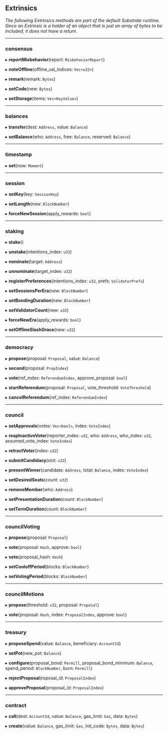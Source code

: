 ## Extrinsics

_The following Extrinsics methods are part of the default Substrate runtime. Since an Extrinsic is a holder of an object that is just an array of bytes to be included, it does not have a return._
___
### consensus

▸ **reportMisbehavior**(report: `MisbehaviorReport`)

▸ **noteOffline**(offline_val_indices: `Vec<u32>`)

▸ **remark**(remark: `Bytes`)

▸ **setCode**(new: `Bytes`)

▸ **setStorage**(items: `Vec<KeyValue>`)

___
### balances

▸ **transfer**(dest: `Address`, value: `Balance`)

▸ **setBalance**(who: `Address`, free: `Balance`, reserved: `Balance`)

___
### timestamp

▸ **set**(now: `Moment`)

___
### session

▸ **setKey**(key: `SessionKey`)

▸ **setLength**(new: `BlockNumber`)

▸ **forceNewSession**(apply_rewards: `bool`)

___
### staking

▸ **stake**()

▸ **unstake**(intentions_index: `u32`)

▸ **nominate**(target: `Address`)

▸ **unnominate**(target_index: `u32`)

▸ **registerPreferences**(intentions_index: `u32`, prefs: `ValidatorPrefs`)

▸ **setSessionsPerEra**(new: `BlockNumber`)

▸ **setBondingDuration**(new: `BlockNumber`)

▸ **setValidatorCount**(new: `u32`)

▸ **forceNewEra**(apply_rewards: `bool`)

▸ **setOfflineSlashGrace**(new: `u32`)

___
### democracy

▸ **propose**(proposal: `Proposal`, value: `Balance`)

▸ **second**(proposal: `PropIndex`)

▸ **vote**(ref_index: `ReferendumIndex`, approve_proposal: `bool`)

▸ **startReferendum**(proposal: `Proposal`, vote_threshold: `VoteThreshold`)

▸ **cancelReferendum**(ref_index: `ReferendumIndex`)

___
### council

▸ **setApprovals**(votes: `Vec<bool>`, index: `VoteIndex`)

▸ **reapInactiveVoter**(reporter_index: `u32`, who: `Address`, who_index: `u32`, assumed_vote_index: `VoteIndex`)

▸ **retractVoter**(index: `u32`)

▸ **submitCandidacy**(slot: `u32`)

▸ **presentWinner**(candidate: `Address`, total: `Balance`, index: `VoteIndex`)

▸ **setDesiredSeats**(count: `u32`)

▸ **removeMember**(who: `Address`)

▸ **setPresentationDuration**(count: `BlockNumber`)

▸ **setTermDuration**(count: `BlockNumber`)

___
### councilVoting

▸ **propose**(proposal: `Proposal`)

▸ **vote**(proposal: `Hash`, approve: `bool`)

▸ **veto**(proposal_hash: `Hash`)

▸ **setCooloffPeriod**(blocks: `BlockNumber`)

▸ **setVotingPeriod**(blocks: `BlockNumber`)

___
### councilMotions

▸ **propose**(threshold: `u32`, proposal: `Proposal`)

▸ **vote**(proposal: `Hash`, index: `ProposalIndex`, approve: `bool`)

___
### treasury

▸ **proposeSpend**(value: `Balance`, beneficiary: `AccountId`)

▸ **setPot**(new_pot: `Balance`)

▸ **configure**(proposal_bond: `Permill`, proposal_bond_minimum: `Balance`, spend_period: `BlockNumber`, burn: `Permill`)

▸ **rejectProposal**(roposal_id: `ProposalIndex`)

▸ **approveProposal**(proposal_id: `ProposalIndex`)

___
### contract

▸ **call**(dest: `AccountId`, value: `Balance`, gas_limit: `Gas`, data: `Bytes`)

▸ **create**(value: `Balance`, gas_limit: `Gas`, init_code: `Bytes`, data: `Bytes`)

